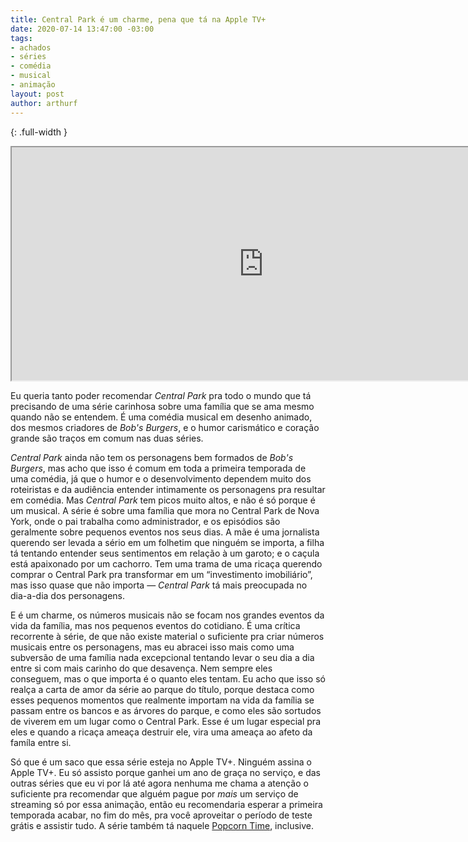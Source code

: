 ```yaml
---
title: Central Park é um charme, pena que tá na Apple TV+
date: 2020-07-14 13:47:00 -03:00
tags:
- achados
- séries
- comédia
- musical
- animação
layout: post
author: arthurf
---
```


{: .full-width }
<iframe width="806" height="373" src="https://www.youtube.com/embed/80406ua_ERo"  allow="accelerometer; autoplay; encrypted-media; gyroscope; picture-in-picture" allowfullscreen></iframe>

Eu queria tanto poder recomendar _Central Park_ pra todo o mundo que tá precisando de uma série carinhosa sobre uma família que se ama mesmo quando não se entendem. É uma comédia musical em desenho animado, dos mesmos criadores de _Bob's Burgers_, e o humor carismático e coração grande são traços em comum nas duas séries.

_Central Park_ ainda não tem os personagens bem formados de _Bob's Burgers_, mas acho que isso é comum em toda a primeira temporada de uma comédia, já que o humor e o desenvolvimento dependem muito dos roteiristas e da audiência entender intimamente os personagens pra resultar em comédia. Mas _Central Park_ tem picos muito altos, e não é só porque é um musical. A série é sobre uma família que mora no Central Park de Nova York, onde o pai trabalha como administrador, e os episódios são geralmente sobre pequenos eventos nos seus dias. A mãe é uma jornalista querendo ser levada a sério em um folhetim que ninguém se importa, a filha tá tentando entender seus sentimentos em relação à um garoto; e o caçula está apaixonado por um cachorro. Tem uma trama de uma ricaça querendo comprar o Central Park pra transformar em um “investimento imobiliário”, mas isso quase que não importa — _Central Park_ tá mais preocupada no dia-a-dia dos personagens.

E é um charme, os números musicais não se focam nos grandes eventos da vida da família, mas nos pequenos eventos do cotidiano. É uma crítica recorrente à série, de que não existe material o suficiente pra criar números musicais entre os personagens, mas eu abracei isso mais como uma subversão de uma família nada excepcional tentando levar o seu dia a dia entre si com mais carinho do que desavença. Nem sempre eles conseguem, mas o que importa é o quanto eles tentam. Eu acho que isso só realça a carta de amor da série ao parque do título, porque destaca como esses pequenos momentos que realmente importam na vida da família se passam entre os bancos e as árvores do parque, e como eles são sortudos de viverem em um lugar como o Central Park. Esse é um lugar especial pra eles e quando a ricaça ameaça destruir ele, vira uma ameaça ao afeto da famíla entre si.

Só que é um saco que essa série esteja no Apple TV+. Ninguém assina o Apple TV+. Eu só assisto porque ganhei um ano de graça no serviço, e das outras séries que eu vi por lá até agora nenhuma me chama a atenção o suficiente pra recomendar que alguém pague por _mais_ um serviço de streaming só por essa animação, então eu recomendaria esperar a primeira temporada acabar, no fim do mês, pra você aproveitar o período de teste grátis e assistir tudo. A série também tá naquele [Popcorn Time](https://popcorntime.app/), inclusive.
